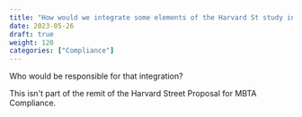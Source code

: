 ```yaml
---
title: "How would we integrate some elements of the Harvard St study into any proposal that was developed by the Select Board Multifamily Planning Committee?"
date: 2023-05-26
draft: true
weight: 120
categories: ["Compliance"]
---
```

Who would be responsible for that integration?

This isn't part of the remit of the Harvard Street Proposal for MBTA Compliance. 

